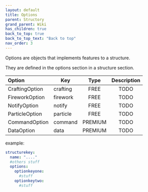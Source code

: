 ```yaml
---
layout: default
title: Options
parent: Structory
grand_parent: Wiki
has_children: true
back_to_top: true
back_to_top_text: "Back to top"
nav_order: 3
---
```



Options are objects that implements features to a structure.

They are defined in the options section in a structure section.



| Option         | Key      |  Type   | Description |
|:---------------|----------|:-------:|:-----------:|
| CraftingOption | crafting |  FREE   |    TODO     |
| FireworkOption | firework |  FREE   |    TODO     |
| NotifyOption   | notify   |  FREE   |    TODO     |
| ParticleOption | particle |  FREE   |    TODO     |
| CommandOption  | command  | PREMIUM |    TODO     |
| DataOption     | data     | PREMIUM |    TODO     |


example:
```yaml
structurekey:
  name: "...."
  #others stuff
  options:
    optionkeyone:
      #stuff
    optionkeytwo:
      #stuff
```